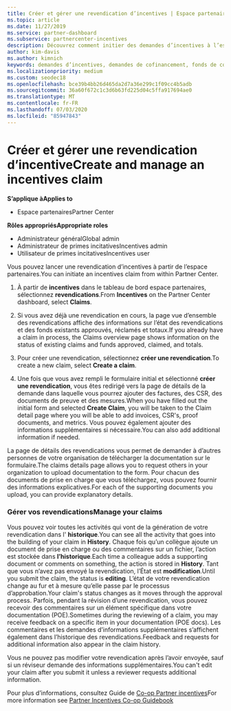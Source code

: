 ```yaml
---
title: Créer et gérer une revendication d’incentives | Espace partenaires
ms.topic: article
ms.date: 11/27/2019
ms.service: partner-dashboard
ms.subservice: partnercenter-incentives
description: Découvrez comment initier des demandes d’incentives à l’espace partenaires. Vous pouvez voir toutes les activités qui vont de la génération de votre revendication dans l’historique.
author: kim-davis
ms.author: kimnich
keywords: demandes d’incentives, demandes de cofinancement, fonds de co-op marketing
ms.localizationpriority: medium
ms.custom: seodec18
ms.openlocfilehash: bce39b4bb26d465da2d7a36e299c1f09cc4b5adb
ms.sourcegitcommit: 36a60f672c1c3d6b63fd225d04c5ffa917694ae0
ms.translationtype: MT
ms.contentlocale: fr-FR
ms.lasthandoff: 07/03/2020
ms.locfileid: "85947843"
---
```

# <a name="create-and-manage-an-incentives-claim"></a><span data-ttu-id="b43df-105">Créer et gérer une revendication d’incentive</span><span class="sxs-lookup"><span data-stu-id="b43df-105">Create and manage an incentives claim</span></span>

<span data-ttu-id="b43df-106">**S’applique à**</span><span class="sxs-lookup"><span data-stu-id="b43df-106">**Applies to**</span></span>
- <span data-ttu-id="b43df-107">Espace partenaires</span><span class="sxs-lookup"><span data-stu-id="b43df-107">Partner Center</span></span>

<span data-ttu-id="b43df-108">**Rôles appropriés**</span><span class="sxs-lookup"><span data-stu-id="b43df-108">**Appropriate roles**</span></span>

- <span data-ttu-id="b43df-109">Administrateur général</span><span class="sxs-lookup"><span data-stu-id="b43df-109">Global admin</span></span>
- <span data-ttu-id="b43df-110">Administrateur de primes incitatives</span><span class="sxs-lookup"><span data-stu-id="b43df-110">Incentives admin</span></span>
- <span data-ttu-id="b43df-111">Utilisateur de primes incitatives</span><span class="sxs-lookup"><span data-stu-id="b43df-111">Incentives user</span></span>

<span data-ttu-id="b43df-112">Vous pouvez lancer une revendication d’incentives à partir de l’espace partenaires.</span><span class="sxs-lookup"><span data-stu-id="b43df-112">You can initiate an incentives claim from within Partner Center.</span></span> 

1. <span data-ttu-id="b43df-113">À partir de **incentives** dans le tableau de bord espace partenaires, sélectionnez **revendications**.</span><span class="sxs-lookup"><span data-stu-id="b43df-113">From **Incentives** on the Partner Center dashboard, select **Claims**.</span></span>

2.  <span data-ttu-id="b43df-114">Si vous avez déjà une revendication en cours, la page vue d’ensemble des revendications affiche des informations sur l’état des revendications et des fonds existants approuvés, réclamés et totaux.</span><span class="sxs-lookup"><span data-stu-id="b43df-114">If you already have a claim in process, the Claims overview page shows information on the status of existing claims and funds approved, claimed, and totals.</span></span>

3.  <span data-ttu-id="b43df-115">Pour créer une revendication, sélectionnez **créer une revendication**.</span><span class="sxs-lookup"><span data-stu-id="b43df-115">To create a new claim, select **Create a claim**.</span></span>

4.  <span data-ttu-id="b43df-116">Une fois que vous avez rempli le formulaire initial et sélectionné **créer une revendication**, vous êtes redirigé vers la page de détails de la demande dans laquelle vous pourrez ajouter des factures, des CSR, des documents de preuve et des mesures.</span><span class="sxs-lookup"><span data-stu-id="b43df-116">When you have filled out the initial form and selected **Create Claim**, you will be taken to the Claim detail page where you will be able to add invoices, CSR's, proof documents, and metrics.</span></span> <span data-ttu-id="b43df-117">Vous pouvez également ajouter des informations supplémentaires si nécessaire.</span><span class="sxs-lookup"><span data-stu-id="b43df-117">You can also add additional information if needed.</span></span>

<span data-ttu-id="b43df-118">La page de détails des revendications vous permet de demander à d’autres personnes de votre organisation de télécharger la documentation sur le formulaire.</span><span class="sxs-lookup"><span data-stu-id="b43df-118">The claims details page allows you to request others in your organization to upload documentation to the form.</span></span> <span data-ttu-id="b43df-119">Pour chacun des documents de prise en charge que vous téléchargez, vous pouvez fournir des informations explicatives.</span><span class="sxs-lookup"><span data-stu-id="b43df-119">For each of the supporting documents you upload, you can provide explanatory details.</span></span> 

### <a name="manage-your-claims"></a><span data-ttu-id="b43df-120">Gérer vos revendications</span><span class="sxs-lookup"><span data-stu-id="b43df-120">Manage your claims</span></span>

<span data-ttu-id="b43df-121">Vous pouvez voir toutes les activités qui vont de la génération de votre revendication dans l' **historique**.</span><span class="sxs-lookup"><span data-stu-id="b43df-121">You can see all the activity that goes into the building of your claim in **History**.</span></span> <span data-ttu-id="b43df-122">Chaque fois qu’un collègue ajoute un document de prise en charge ou des commentaires sur un fichier, l’action est stockée dans **l’historique**.</span><span class="sxs-lookup"><span data-stu-id="b43df-122">Each time a colleague adds a supporting document or comments on something, the action is stored in **History**.</span></span> <span data-ttu-id="b43df-123">Tant que vous n’avez pas envoyé la revendication, l’État est **modification**.</span><span class="sxs-lookup"><span data-stu-id="b43df-123">Until you submit the claim, the status is **editing**.</span></span> <span data-ttu-id="b43df-124">L’état de votre revendication change au fur et à mesure qu’elle passe par le processus d’approbation.</span><span class="sxs-lookup"><span data-stu-id="b43df-124">Your claim's status changes as it moves through the approval process.</span></span> <span data-ttu-id="b43df-125">Parfois, pendant la révision d’une revendication, vous pouvez recevoir des commentaires sur un élément spécifique dans votre documentation (POE).</span><span class="sxs-lookup"><span data-stu-id="b43df-125">Sometimes during the reviewing of a claim, you may receive feedback on a specific item in your documentation (POE docs).</span></span> <span data-ttu-id="b43df-126">Les commentaires et les demandes d’informations supplémentaires s’affichent également dans l’historique des revendications.</span><span class="sxs-lookup"><span data-stu-id="b43df-126">Feedback and requests for additional information also appear in the claim history.</span></span> 

<span data-ttu-id="b43df-127">Vous ne pouvez pas modifier votre revendication après l’avoir envoyée, sauf si un réviseur demande des informations supplémentaires.</span><span class="sxs-lookup"><span data-stu-id="b43df-127">You can't edit your claim after you submit it unless a reviewer requests additional information.</span></span>

<span data-ttu-id="b43df-128">Pour plus d’informations, consultez Guide de [Co-op Partner incentives](https://assets.microsoft.com/coop-guidebook.pdf)</span><span class="sxs-lookup"><span data-stu-id="b43df-128">For more information see [Partner Incentives Co-op Guidebook](https://assets.microsoft.com/coop-guidebook.pdf)</span></span>
